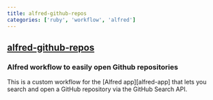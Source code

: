 ```yaml
---
title: alfred-github-repos
categories: ['ruby', 'workflow', 'alfred']
---
```

## [alfred-github-repos](https://github.com/edgarjs/alfred-github-repos)

### Alfred workflow to easily open Github repositories


This is a custom workflow for the [Alfred app][alfred-app] that lets you search and open a GitHub repository via the GitHub Search API.

